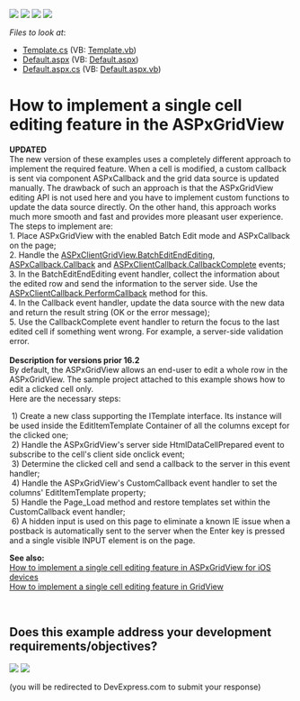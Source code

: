 <!-- default badges list -->
![](https://img.shields.io/endpoint?url=https://codecentral.devexpress.com/api/v1/VersionRange/128540907/13.1.4%2B)
[![](https://img.shields.io/badge/Open_in_DevExpress_Support_Center-FF7200?style=flat-square&logo=DevExpress&logoColor=white)](https://supportcenter.devexpress.com/ticket/details/E430)
[![](https://img.shields.io/badge/📖_How_to_use_DevExpress_Examples-e9f6fc?style=flat-square)](https://docs.devexpress.com/GeneralInformation/403183)
[![](https://img.shields.io/badge/💬_Leave_Feedback-feecdd?style=flat-square)](#does-this-example-address-your-development-requirementsobjectives)
<!-- default badges end -->
<!-- default file list -->
*Files to look at*:

* [Template.cs](./CS/TestGridViewSite81/App_Code/Template.cs) (VB: [Template.vb](./VB/TestGridViewSite81/App_Code/Template.vb))
* [Default.aspx](./CS/TestGridViewSite81/Default.aspx) (VB: [Default.aspx](./VB/TestGridViewSite81/Default.aspx))
* [Default.aspx.cs](./CS/TestGridViewSite81/Default.aspx.cs) (VB: [Default.aspx.vb](./VB/TestGridViewSite81/Default.aspx.vb))
<!-- default file list end -->
# How to implement a single cell editing feature in the ASPxGridView


<p><strong>UPDATED<br></strong>The new version of these examples uses a completely different approach to implement the required feature. When a cell is modified, a custom callback is sent via component ASPxCallback and the grid data source is updated manually. The drawback of such an approach is that the ASPxGridView editing API is not used here and you have to implement custom functions to update the data source directly. On the other hand, this approach works much more smooth and fast and provides more pleasant user experience.<br>The steps to implement are:<br>1. Place ASPxGridView with the enabled Batch Edit mode and ASPxCallback on the page;<br>2. Handle the <a href="https://documentation.devexpress.com/#AspNet/DevExpressWebScriptsASPxClientGridView_BatchEditEndEditingtopic">ASPxClientGridView.BatchEditEndEditing</a>, <a href="https://documentation.devexpress.com/#AspNet/DevExpressWebASPxCallback_Callbacktopic">ASPxCallback.Callback</a> and <a href="https://documentation.devexpress.com/#AspNet/DevExpressWebScriptsASPxClientCallback_CallbackCompletetopic">ASPxClientCallback.CallbackComplete</a> events;<br>3. In the BatchEditEndEditing event handler, collect the information about the edited row and send the information to the server side. Use the <a href="https://documentation.devexpress.com/#AspNet/DevExpressWebScriptsASPxClientCallback_PerformCallbacktopic(zXTuZg)">ASPxClientCallback.PerformCallback</a> method for this.<br>4. In the Callback event handler, update the data source with the new data and return the result string (OK or the error message);<br>5. Use the CallbackComplete event handler to return the focus to the last edited cell if something went wrong. For example, a server-side validation error.<br><br><strong>Description for versions prior 16.2</strong><br>By default, the ASPxGridView allows an end-user to edit a whole row in the ASPxGridView. The sample project attached to this example shows how to edit a clicked cell only. <br>Here are the necessary steps:</p>
<p> 1) Create a new class supporting the ITemplate interface. Its instance will be used inside the EditItemTemplate Container of all the columns except for the clicked one;<br> 2) Handle the ASPxGridView's server side HtmlDataCellPrepared event to subscribe to the cell's client side onclick event;<br> 3) Determine the clicked cell and send a callback to the server in this event handler;<br> 4) Handle the ASPxGridView's CustomCallback event handler to set the columns' EditItemTemplate property;<br> 5) Handle the Page_Load method and restore templates set within the CustomCallback event handler;<br> 6) A hidden input is used on this page to eliminate a known IE issue when a postback is automatically sent to the server when the Enter key is pressed and a single visible INPUT element is on the page.</p>
<p><strong>See also:</strong><br><a href="https://www.devexpress.com/Support/Center/p/E4600">How to implement a single cell editing feature in ASPxGridView for iOS devices</a><br><a href="https://www.devexpress.com/Support/Center/p/T498424">How to implement a single cell editing feature in GridView</a></p>

<br/>


<!-- feedback -->
## Does this example address your development requirements/objectives?

[<img src="https://www.devexpress.com/support/examples/i/yes-button.svg"/>](https://www.devexpress.com/support/examples/survey.xml?utm_source=github&utm_campaign=asp-net-web-forms-grid-single-cell-editing&~~~was_helpful=yes) [<img src="https://www.devexpress.com/support/examples/i/no-button.svg"/>](https://www.devexpress.com/support/examples/survey.xml?utm_source=github&utm_campaign=asp-net-web-forms-grid-single-cell-editing&~~~was_helpful=no)

(you will be redirected to DevExpress.com to submit your response)
<!-- feedback end -->
